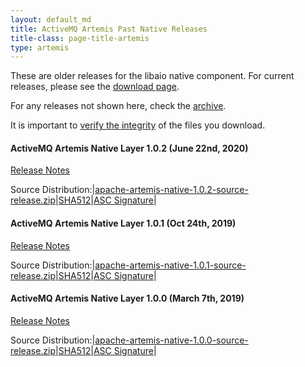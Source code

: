 ```yaml
---
layout: default_md
title: ActiveMQ Artemis Past Native Releases
title-class: page-title-artemis
type: artemis
---
```


<div class="alert alert-warning">
  These are older releases for the libaio native component. For current releases, please see the <a href="{{site.baseurl}}/components/artemis/download/native_download" class="alert-link">download page</a>.
</div>

For any releases not shown here, check the [archive](https://archive.apache.org/dist/activemq/activemq-artemis-native/).

It is important to [verify the integrity]({{site.baseurl}}/components/artemis/download#verify-the-integrity-of-downloads) of the files you download.

#### ActiveMQ Artemis Native Layer 1.0.2  (June  22nd, 2020)

[Release Notes](release-notes-native-1.0.2)

Source Distribution:|[apache-artemis-native-1.0.2-source-release.zip](https://archive.apache.org/dist/activemq/activemq-artemis-native/1.0.2/activemq-artemis-native-1.0.2-source-release.zip)|[SHA512](https://archive.apache.org/dist/activemq/activemq-artemis-native/1.0.2/activemq-artemis-native-1.0.2-source-release.zip.sha512)|[ASC Signature](https://archive.apache.org/dist/activemq/activemq-artemis-native/1.0.2/activemq-artemis-native-1.0.2-source-release.zip.asc)|

#### ActiveMQ Artemis Native Layer 1.0.1  (Oct 24th, 2019)

[Release Notes](release-notes-native-1.0.1)

Source Distribution:|[apache-artemis-native-1.0.1-source-release.zip](https://archive.apache.org/dist/activemq/activemq-artemis-native/1.0.1/activemq-artemis-native-1.0.1-source-release.zip)|[SHA512](https://archive.apache.org/dist/activemq/activemq-artemis-native/1.0.1/activemq-artemis-native-1.0.1-source-release.zip.sha512)|[ASC Signature](https://archive.apache.org/dist/activemq/activemq-artemis-native/1.0.1/activemq-artemis-native-1.0.1-source-release.zip.asc)|

#### ActiveMQ Artemis Native Layer 1.0.0  (March 7th, 2019)

[Release Notes](release-notes-native-1.0.0)

Source Distribution:|[apache-artemis-native-1.0.0-source-release.zip](https://archive.apache.org/dist/activemq/activemq-artemis-native/1.0.0/activemq-artemis-native-1.0.0-source-release.zip)|[SHA512](https://archive.apache.org/dist/activemq/activemq-artemis-native/1.0.0/activemq-artemis-native-1.0.0-source-release.zip.sha512)|[ASC Signature](https://archive.apache.org/dist/activemq/activemq-artemis-native/1.0.0/activemq-artemis-native-1.0.0-source-release.zip.asc)|
